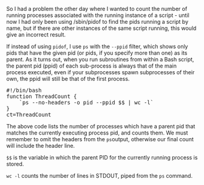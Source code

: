 So I had a problem the other day where I wanted to count the number of running processes associated with the running instance of a script - until now I had only been using /sbin/pidof to find the pids running a script by name, but if there are other instances of the same script running, this would give an incorrect result.

If instead of using `pidof`, I use `ps` with the `--ppid` filter, which shows only pids that have the given pid (or pids, if you specify more than one) as its parent.
As it turns out, when you run subroutines from within a Bash script, the parent pid (ppid) of each sub-process is always that of the main process executed, even if your subprocesses spawn subprocesses of their own, the ppid will still be that of the first process.
<pre>#!/bin/bash
function ThreadCount {
    `ps --no-headers -o pid --ppid $$ | wc -l`
}
ct=ThreadCount</pre>
The above code lists the number of processes which have a parent pid that matches the currently executing process pid, and counts them. We must remember to omit the headers from the `ps`output, otherwise our final count will include the header line.

`$$` is the variable in which the parent PID for the currently running process is stored.

`wc -l` counts the number of lines in STDOUT, piped from the `ps` command.
